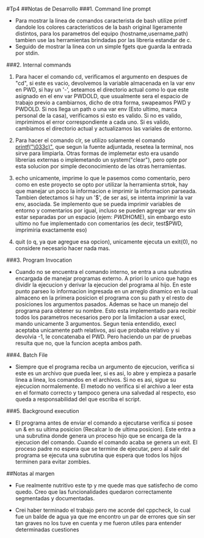 #Tp4
##Notas de Desarrollo
###1. Command line prompt

* Para mostrar la linea de comandos caracterista de bash utilize printf dandole los colores caracteristicos de la bash original ligeramente distintos, para los parametros del equipo (hostname,username,path) tambien use las herramientas brindadas por las libreria estandar de c.
* Seguido de mostrar la linea con un simple fgets que guarda la entrada por stdin.

###2. Internal commands

1. Para hacer el comando cd, verificamos el argumento en despues de "cd", si este es vacio, devolvemos la variable almacenada en la var env en PWD, si hay un '-', seteamos el directorio actual como lo que este asignado en el env var PWDOLD, que usualmente sera el espacio de trabajo previo a cambiarnos, dicho de otra forma, swapeamos PWD y PWDOLD. Si nos llega un path o una var env (Esto ultimo, marca personal de la casa), verificamos si esto es valido. Si no es valido, imprimimos el error correspondiente a cada uno. Si es valido, cambiamos el directorio actual y actualizamos las variales de entorno.

2. Para hacer el comando clr, se utilizo solamente el comando [ printf("\033c)"](https://stackoverflow.com/questions/47503734/what-does-printf-033c-mean "Whats does printf(\033c) mean"), que segun la fuente adjuntada, resetea la terminal, nos sirve para limpiarla. Otras formas de implemetar esto era usando librerias externas o implemetando un system("clear"), pero opte por esta solucion por simple deconocimiento de las otras herramientas.

3. echo unicamente, imprime lo que le pasemos como comentario, pero como en este proyecto se opto por utilizar la herramienta strtok, hay que manejar un poco la informacion e imprimir la informacion parseada. Tambien detectamos si hay un '$', de ser asi, se intenta imprimir la var env, asociada. Se implemento que se pueda imprimir variables de entorno y comentarios por igual, incluso se pueden agregar var env sin estar separadas por un espacio (ejem: $PWD$HOME), sin embargo esto ultimo no fue implementado con comentarios (es decir, test$PWD, imprimiria exactamente eso)

4. quit (o q, ya que agregue esa opcion), unicamente ejecuta un exit(0), no considere necesario hacer nada mas.

###3. Program Invocation

* Cuando no se encuentra el comando interno, se entra a una subrutina encargada de manejar programas externo. A priori lo unico que hago es dividir la ejecucion y derivar la ejecucion del programa al hijo. En este punto parseo lo informacion ingresada en un arreglo dinamico en la cual almaceno en la primera posicion el programa con su path y el resto de posiciones los argumentos pasados. Ademas se hace un manejo del programa para obtener su nombre. Esto esta implementado para recibir todos los parametros necesarios pero por la limitacion a usar execl, mando unicamente 3 argumentos. Segun tenia entendido, execl aceptaba unicamente path relativos, asi que probaba relativo y si devolvia -1, le concatenaba el PWD. Pero haciendo un par de pruebas resulta que no, que la funcion acepta ambos path.

###4. Batch File

* Siempre que el programa reciba un argumento de ejecucion, verifica si este es un archivo que pueda leer, si es asi, lo abre y empieza a pasarle linea a linea, los comandos en el archivos. Si no es asi, sigue su ejecucion normalemente. El metodo no verifica si el archivo a leer esta en el formato correcto y tampoco genera una salvedad al respecto, eso queda a responsabilidad del que escriba el script.

###5. Background execution

* El programa antes de enviar el comando a ejecutarse verifica si posee un & en su ultima posicion (Recalcar lo de ultima posicion). Este entra a una subrutina donde genera un proceso hijo que se encarga de la ejecucion del comando. Cuando el comando acaba se genera un exit. El proceso padre no espera que se termine de ejecutar, pero al salir del programa se ejecuta una subrutina que espera que todos los hijos terminen para evitar zombies.

##Notas al margen

* Fue realmente nutritivo este tp y me quede mas que satisfecho de como quedo. Creo que las funcionalidades quedaron correctamente segmentadas y documentadas. 

* Crei haber terminado el trabajo pero me acorde del cppcheck, lo cual fue un balde de agua ya que me encontro un par de errores que sin ser tan graves no los tuve en cuenta y me fueron utiles para entender determinadas cuestiones
